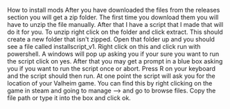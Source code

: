How to install mods
After you have downloaded the files from the releases section you will get a zip folder.
The first time you download them you will have to unzip the file manually. After that I have a script that I made that will do it for you.
To unzip right click on the folder and click extract.
This should create a new folder that isn't zipped. Open that folder up and you should see a file called installscript_v1.
Right click on this and click run with powershell. A windows will pop up asking you if your sure you want to run the script click on yes.
After that you may get a prompt in a blue box asking you if you want to run the script once or abort. Press R on your keyboard and the script should then run. 
At one point the script will ask you for the location of your Valheim game. You can find this by right clicking on the game in steam and going to manage --> and go to browse files.
Copy the file path or type it into the box and click ok.
